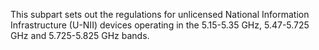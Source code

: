 This subpart sets out the regulations for unlicensed National Information Infrastructure (U-NII) devices operating in the 5.15-5.35 GHz, 5.47-5.725 GHz and 5.725-5.825 GHz bands.

